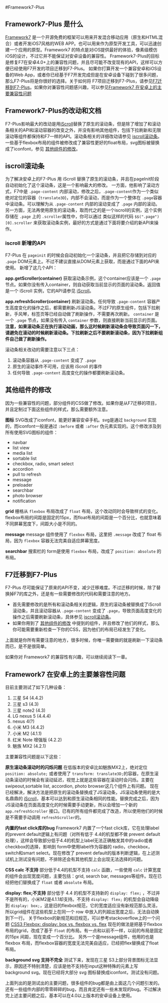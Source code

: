 #Framework7-Plus

## Framework7-Plus 是什么
[Framework7](http://framework7.taobao.org/) 是一个开源免费的框架可以用来开发混合移动应用（原生和HTML混合）或者开发iOS7风格的WEB APP。也可以用来作为原型开发工具，可以迅速创建一个应用的原型。Framework7 的特点是对iOS提供最好的体验，像素级模仿iOS的设计，不过它并不能保证对安卓设备的兼容性。
Framework7-Plus的目标是修复F7在安卓4.0+上的兼容性问题，并且尽可能不改变现有的API，这样可以方便已经使用F7开发的项目迁移到F7-Plus。
如果你打算开发一个兼容安卓和iOS设备的Web App，或者你已经基于F7开发完成但是在安卓设备下碰到了很多问题，那么F7-Plus将是你很好的选择。关于如何将 F7项目迁移到F7-Plus，请参见[F7迁移到F7-Plus](#transfer)。如果你对兼容性问题感兴趣，可以参见[Framework7 在安卓上的主要兼容性问题](#compitable)

## Framework7-Plus的改动和文档
F7-Plus影响最大的改动是用[iScroll](https://github.com/cubiq/iscroll)替换了原生的滚动条，但是除了增加了和滚动条相关的API和滚动容器的改变之外，并没有影响其他组件，包括下拉刷新和无限滚动等组件都保持和F7一样的API。滚动条相关的详细改动请参见 [iscroll滚动条](#iscroll)。
一些基于flexbox布局的组件被修改成了兼容性更好的float布局，svg图标被替换成了iconfont，参见 [其他组件的修改](#other-components)。

## <a id='iscroll'></a> iscroll滚动条
为了解决安卓上的F7-Plus 用 iScroll 替换了原生的滚动条，并且在pageInit阶段自动初始化了这个滚动条，这是一个影响最大的修改。
一方面，他影响了滚动方式，F7中是 `.page-content` 内部滚动，修改之后，`.page-content`作为一个类似绝对定位的容器（`translate3D`)，内部不会滚动，而是作为一个整体在 `.page`容器中滚动条。可以理解为从 `.page-content` 内部的滚动变成了 `.page` 内部的滚动。
另一方面，无法再使用原生的滚动条，取而代之的是一个iscroll的实例，这个实例存储在 `.page` 上的 `.scroller`属性中，你可以通过 类似这样的代码 `$$(".page")[0].scroller` 来获取滚动条实例，最好的方式是通过下面将要介绍的新API来操作。

### iscroll 新增的API
F7-Plus 在 `pageinit` 的时候会自动初始化一个滚动条，并且把它存储到对应的 `.page` DOM元素上。不过不建议直接从DOM元素上获取，而是通过下面的API来使用。
新增了这几个API：

**app.getScroller(container)**
获取滚动条示例，这个container应该是一个 `.page` 节点。如果你没有传入container，则自动获取当前显示的页面的滚动条。返回值是一个 iScroll 实例，它的API请参见 [iScroll](https://github.com/cubiq/iscroll)。

**app.refreshScroller(container)**
刷新滚动条。任何导致 `.page-content` 容器产生高度变化的操作之后，都需要刷新JS滚动条。不过F7的原生组件，包括下拉刷新，手风琴，标签页等已经自动做了刷新操作，不需要再次刷新。
`container` 是一个 `.page` 节点，如果没有传入 `container` 参数，则直接刷新当前显示的页面。
**注意，如果滚动条正在执行滚动动画，那么这时候刷新滚动条会导致页面闪一下，请避免在滚动的时候刷新滚动条。下拉刷新之后不要刷新滚动条，因为下拉刷新组件自己做了刷新操作。**

滚动条相关改动的需要注意以下三点：
1. 滚动条容器从 `.page-content` 变成了 `.page`
2. 原生的滚动事件不可用，应该用 iScroll 的事件
3. 任何导致 `.page-content` 高度变化的操作都要刷新滚动条。

## <a id='other-components'></a> 其他组件的修改

因为一些兼容性的问题，部分组件的CSS做了修改。如果你是从F7迁移的项目，并且定制过下面这些组件的样式，那么需要额外注意。

**图标**
SVG改成了iconfont，能更好兼容安卓手机。svg是通过 `background` 实现的，而iconfont一般是通过 `:before` 或者 `:after` 伪元素实现的。这个修改涉及到所有使用SVG图标的组件：
- navbar
- list view
- media list
- sortable list
- checkbox, radio, smart select
- accordion
- pull to refresh
- message
- preloader
- searchbar
- photo browser
- notification

**grid**
栅格从 `flexbox` 布局改成了 `float` 布局，这个改动同时会导致样式的变化。flexbox布局的间距是固定的15px，而float布局的间距是一个百分比，也就意味着不同屏幕宽度下，间距大小是不同的。

**message**
message 组件使用了 `flexbox` 布局，这里把 `.message` 改成了 float 布局，因为 `flexbox` 容器无法完美自适应屏幕宽度。

**searchbar**
搜索栏的 form是使用 `flexbox` 布局，改成了 `position: absolute` 的布局。


## <a id='transfer'></a> F7迁移到F7-Plus

F7-Plus 尽可能保证了原来的API不变，减少迁移难度。不过迁移的时候，除了替换掉F7的库之外，还是有一些需要修改的代码和需要注意的地方。
- 首先需要修改的是所有和滚动条相关的逻辑，原生的滚动条被替换成了iScroll滚动条，并且滚动容器从 `.page-content` 变成了 `.page`，导致页面高度变化的操作之后需要刷新滚动条，具体参见 [iscroll滚动条](#iscroll)。
- 如果你用到了 [其他组件的修改](#other-components) 中提到的组件，并且修改了他们的样式，那么你可能需要重新检查一下你的CSS，因为他们的布局已经发生了变化。

上面就是你所有需要注意的地方，很多时候，你唯一需要做的就是刷新一下滚动条而已，是不是很简单。

如果你对 Framework7 的兼容性有兴趣，可以继续阅读下一章。

## <a id='compitable'></a> Framework7 在安卓上的主要兼容性问题
目前主要测试了如下几种设备：
1. 三星 S4 (4.4.2)
2. 三星 s3 (4.3)
3. 三星 note2 (4.3)
4. LG nexus 5 (4.4.4)
5. nexus 4(?)
6. 小米 M3 (4.4.2)
7. 小米 M2 (4.1.1)
8. 红米 Note 增强版 (4.2.2)
9. 魅族 MX2 (4.2.1)

主要兼容性问题是以下这些：

**原生滚动条滚动时的闪烁问题**
在低版本的安卓比如魅族MX2上，绝对定位 `position: absolute;` 或者使用了 `transform: translate3D;`的容器，在原生滚动条滚动的时候会有滚动延迟，视觉上就是这些容器在滚动时会闪烁。主要在swipeout,sortable list, accordion, photo browser这几个组件上有问题。
现在已经解决，解决方法是把原生的滚动条替换成了JS滚动条，JS滚动条使用的是大名鼎鼎的 [iScroll](https://github.com/cubiq/iscroll)，基本可以达到和原生滚动条相同的性能。替换完成之后，因为JS滚动条在页面高度变化的时候需要手动更新，所以会增加一个新的 `app.refreshScroller` 接口。已有的所有组件都完成了改造，所以使用他们的时候是不需要手动调用 `refreshScroller`的。

**内置的fast click库的bug**
Framework7 内置了一个fast click库，它在处理label的prevent default逻辑上有问题（对所有低于 4.4的机型都不做 prevent default处理），这样会导致部分低于4.4的机型上label无法正确触发其中的radio或者checkbox的选择，影响到 form中使用label作为容器的 radio，checkbox，switch和smart select。现在修改了 prevent default的版本判断逻辑，在上述测试机上测试没有问题，不排除还会有其他机型上会出现无法选择的问题。

**CSS calc 不支持**
部分低于4.4的机型不支持 `calc` 函数，一些使用 `calc` 计算宽度的组件会出现宽度问题，主要包括：grid, search bar, messages等组件。现在已经把他们替换成了 `float` 或者 `absolute` 布局。

**display: flex;不支持**
部分低于 4.4 的机型不支持新的 `display: flex;` ，不过并不是所有的，小米M2是4.1.1却支持。不支持 `display: flex;` 的机型会自动降级到 `display: box;`，这是旧的flexbox规范，它的宽度适应没有新规范那么灵活，所以grid组件在这些机型上在同一个 row 中放入的列超出宽度之后，无法自动换到下一行。
关于flexbox的新规范和旧规范，可以参考stackoverflow上的一个问题 [CSS3 Flexbox: display: box vs. flexbox vs. flex](http://stackoverflow.com/questions/16280040/css3-flexbox-display-box-vs-flexbox-vs-flex)
现在的做法是把基于flexbox布局的grid，改成了基于 `float` 的布局。有一点和以前不一样，以前的布局是固定的15px 间距，现在变成一个百分比。
另外一个是message组件，他用的也是 flexbox 布局，而flexbox容器的宽度无法完美自适应，已经把flex替换成了float布局。

**background svg 支持不完全**
测试下来，发现在三星 S3上部分背景图标无法显示，原因还不特别清楚，应该是他不支持在input这种特殊的元素上写background svg。现在已经将大部分 svg 图标替换成iconfont，测试没有问题。

上面列出的是测试出的主要问题，很多组件的bug都是由上面这几个问题引发的。还有一些组件内部的零零碎碎的bug，而且肯定还有一些未发现的bug。不过解决完上述主要问题之后，基本可以在4.0以上版本的安卓设备上使用。

